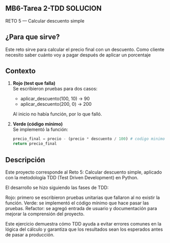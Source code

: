 ## MB6-Tarea 2-TDD SOLUCION

 RETO 5 — Calcular descuento simple


## ¿Para que sirve?

Este reto sirve para calcular el precio final con un descuento. Como cliente necesito saber cuánto voy a pagar después de aplicar un porcentaje

## Contexto

1. **Rojo (test que falla)**  
   Se escribieron pruebas para dos casos:  

   - aplicar_descuento(100, 10) → 90  
   - aplicar_descuento(200, 0) → 200  

   Al inicio no había función, por lo que falló.

2. **Verde (código mínimo)**  
   Se implementó la función:
    ```python
   precio_final = precio - (precio * descuento / 100) # codigo minimo
    return precio_final

## Descripción

Este proyecto corresponde al Reto 5: Calcular descuento simple, aplicado con la metodología TDD (Test Driven Development) en Python.

El desarrollo se hizo siguiendo las fases de TDD:

Rojo: primero se escribieron pruebas unitarias que fallaron al no existir la función.
Verde: se implementó el código mínimo que hace pasar las pruebas.
Refactor: se agregó entrada de usuario y documentación para mejorar la comprensión del proyecto.

Este ejercicio demuestra cómo TDD ayuda a evitar errores comunes en la lógica del cálculo y garantiza que los resultados sean los esperados antes de pasar a producción.

